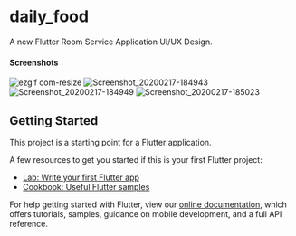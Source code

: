 # daily_food

A new Flutter Room Service Application UI/UX Design.

#### Screenshots
![ezgif com-resize](https://user-images.githubusercontent.com/37204706/74658290-f5079000-51b7-11ea-9720-657f7d334b14.gif)
![Screenshot_20200217-184943](https://user-images.githubusercontent.com/37204706/74657685-c9d07100-51b6-11ea-960d-4c80df44b04f.jpg)
![Screenshot_20200217-184949](https://user-images.githubusercontent.com/37204706/74657873-2338a000-51b7-11ea-8162-112ba70f2ea3.jpg)
![Screenshot_20200217-185023](https://user-images.githubusercontent.com/37204706/74657697-d1901580-51b6-11ea-8c99-784886dc5c37.jpg)


## Getting Started

This project is a starting point for a Flutter application.

A few resources to get you started if this is your first Flutter project:

- [Lab: Write your first Flutter app](https://flutter.dev/docs/get-started/codelab)
- [Cookbook: Useful Flutter samples](https://flutter.dev/docs/cookbook)

For help getting started with Flutter, view our
[online documentation](https://flutter.dev/docs), which offers tutorials,
samples, guidance on mobile development, and a full API reference.
